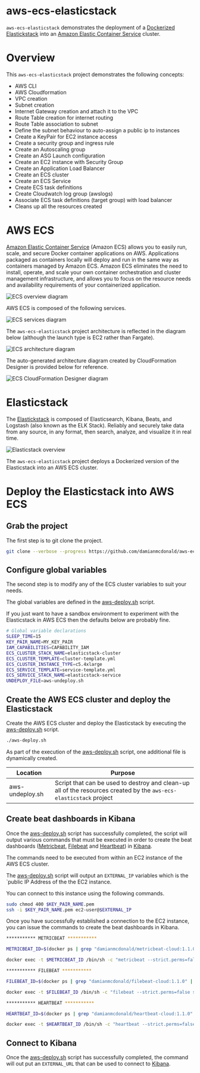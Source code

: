 # aws-ecs-elasticstack

`aws-ecs-elasticstack` demonstrates the deployment of a [Dockerized](https://www.docker.com/) [Elastickstack](https://www.elastic.co/elastic-stack) into an [Amazon Elastic Container Service](https://aws.amazon.com/ecs) cluster.

# Overview

This `aws-ecs-elasticstack` project demonstrates the following concepts:

* AWS CLI                                                               
* AWS Cloudformation                                                    
* VPC creation                                                          
* Subnet creation                                                       
* Internet Gateway creation and attach it to the VPC                    
* Route Table creation for internet routing                             
* Route Table association to subnet                                     
* Define the subnet behaviour to auto-assign a public ip to instances   
* Create a KeyPair for EC2 instance access                              
* Create a security group and ingress rule                              
* Create an Autoscaling group                                           
* Create an ASG Launch configuration                                    
* Create an EC2 instance with Security Group                            
* Create an Application Load Balancer                                   
* Create an ECS cluster                                                 
* Create an ECS Service                                                 
* Create ECS task definitions                                           
* Create Cloudwatch log group (awslogs)                                 
* Associate ECS task definitions (target group) with load balancer      
* Cleans up all the resources created 

# AWS ECS

[Amazon Elastic Container Service](https://aws.amazon.com/ecs) (Amazon ECS) allows you to easily run, scale, and secure Docker container applications on AWS. Applications packaged as containers locally will deploy and run in the same way as containers managed by Amazon ECS. Amazon ECS eliminates the need to install, operate, and scale your own container orchestration and cluster management infrastructure, and allows you to focus on the resource needs and availability requirements of your containerized application.

![ECS overview diagram](diagrams/ecs-overview.png)

AWS ECS is composed of the following services.

![ECS services diagram](diagrams/ecs-services.png)

The `aws-ecs-elasticstack` project architecture is reflected in the diagram below (although the launch type is EC2 rather than Fargate).

![ECS architecture diagram](diagrams/ecs-architecture.png)

The auto-generated architecture diagram created by CloudFormation Designer is provided below for reference.

![ECS CloudFormation Designer diagram](diagrams/ecs-cfn-diagram.png)

# Elasticstack

The [Elastickstack](https://www.elastic.co/elastic-stack) is composed of Elasticsearch, Kibana, Beats, and Logstash (also known as the ELK Stack). Reliably and securely take data from any source, in any format, then search, analyze, and visualize it in real time.

![Elasticstack overview](diagrams/elastic-stack.png)

The `aws-ecs-elasticstack` project deploys a Dockerized version of the Elasticstack into an AWS ECS cluster.

# Deploy the Elasticstack into AWS ECS

## Grab the project 

The first step is to git clone the project.

```bash
git clone --verbose --progress https://github.com/damianmcdonald/aws-ecs-elasticstack aws-ecs-elasticstack
```

## Configure global variables

The second step is to modify any of the ECS cluster variables to suit your needs.

The global variables are defined in the [aws-deploy.sh](aws-deploy.sh) script.

If you just want to have a sandbox environment to experiment with the Elasticstack in AWS ECS then the defaults below are probably fine.

```bash
# Global variable declarations
SLEEP_TIME=15
KEY_PAIR_NAME=MY_KEY_PAIR
IAM_CAPABILITIES=CAPABILITY_IAM
ECS_CLUSTER_STACK_NAME=elasticstack-cluster
ECS_CLUSTER_TEMPLATE=cluster-template.yml
ECS_CLUSTER_INSTANCE_TYPE=c5.4xlarge
ECS_SERVICE_TEMPLATE=service-template.yml
ECS_SERVICE_STACK_NAME=elasticstack-service
UNDEPLOY_FILE=aws-undeploy.sh
```

## Create the AWS ECS cluster and deploy the Elasticstack

Create the AWS ECS cluster and deploy the Elasticstack by executing the [aws-deploy.sh](aws-deploy.sh) script.

```bash
./aws-deploy.sh
```

As part of the execution of the [aws-deploy.sh](aws-deploy.sh) script, one additional file is dynamically created.

Location | Purpose
------------ | -------------
aws-undeploy.sh | Script that can be used to destroy and clean-up all of the resources created by the `aws-ecs-elasticstack` project

## Create beat dashboards in Kibana

Once the [aws-deploy.sh](aws-deploy.sh) script has successfully completed, the script will output various commands that must be executed in order to create the beat dashboards ([Metricbeat](https://www.elastic.co/products/beats/metricbeat), [Filebeat](https://www.elastic.co/products/beats/filebeat) and [Heartbeat](https://www.elastic.co/products/beats/heartbeat)) in [Kibana](https://www.elastic.co/products/kibana).

The commands need to be executed from within an EC2 instance of the AWS ECS cluster.

The [aws-deploy.sh](aws-deploy.sh) script will output an `EXTERNAL_IP` variables which is the `public IP Address of the the EC2 instance.

You can connect to this instance using the following commands.

```bash
sudo chmod 400 $KEY_PAIR_NAME.pem
ssh -i $KEY_PAIR_NAME.pem ec2-user@$EXTERNAL_IP
```
  
Once you have successfully established a connection to the EC2 instance, you can issue the commands to create the beat dashboards in Kibana.

```bash
*********** METRICBEAT ***********

METRICBEAT_ID=$(docker ps | grep "damianmcdonald/metricbeat-cloud:1.1.0" | awk '"'"'{ print $1 }'"'"');

docker exec -t $METRICBEAT_ID /bin/sh -c "metricbeat --strict.perms=false setup -v"

*********** FILEBEAT ***********

FILEBEAT_ID=$(docker ps | grep "damianmcdonald/filebeat-cloud:1.1.0" | awk '"'"'{ print $1 }'"'"');

docker exec -t $FILEBEAT_ID /bin/sh -c "filebeat --strict.perms=false setup -v"

*********** HEARTBEAT ***********

HEARTBEAT_ID=$(docker ps | grep "damianmcdonald/heartbeat-cloud:1.1.0" | awk '"'"'{ print $1 }'"'"')

docker exec -t $HEARTBEAT_ID /bin/sh -c "heartbeat --strict.perms=false setup -v"
```

## Connect to Kibana
Once the [aws-deploy.sh](aws-deploy.sh) script has successfully completed, the command will out put an `EXTERNAL_URL` that can be used to connect to [Kibana](https://www.elastic.co/products/kibana).



